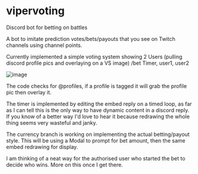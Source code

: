 # vipervoting
Discord bot for betting on battles

A bot to imitate prediction votes/bets/payouts that you see on Twitch channels using channel points.

Currently implemented a simple voting system showing 2 Users (pulling discord profile pics and overlaying on a VS image)
/bet Timer, user1, user2 

![image](https://user-images.githubusercontent.com/121852408/211242527-968fe8d9-3443-4f64-bee6-5a7e21870a0e.png)

The code checks for @profiles, if a profile is tagged it will grab the profile pic then overlay it.

The timer is implemented by editing the embed reply on a timed loop, as far as I can tell this is the only way to have dynamic content in a discord reply. If you know of a better way I'd love to hear it because redrawing the whole thing seems very wasteful and janky.

The currency branch is working on implementing the actual betting/payout style. This will be using a Modal to prompt for bet amount, then the same embed redrawing for display.

I am thinking of a neat way for the authorised user who started the bet to decide who wins. More on this once I get there.
